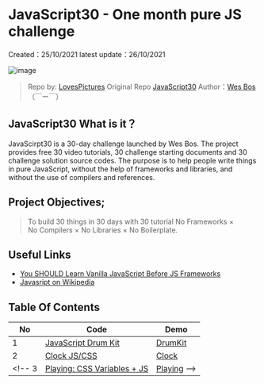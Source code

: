 ##
# JavaScript30 - One month pure JS challenge

Created：25/10/2021
latest update：26/10/2021

![image](https://user-images.githubusercontent.com/25634451/138946027-27dcf11c-f382-4f35-89ae-af3eee57d7cd.png)

> Repo by: [LovesPictures](https://github.com/LovesPictures)
> Original Repo [JavaScript30](https://javascript30.com) Author：[Wes Bos](https://github.com/wesbos) （￣ー￣）


## JavaScript30 What is it？

JavaScirpt30 is a 30-day challenge launched by Wes Bos. The project provides free 30 video tutorials, 30 challenge starting documents and 30 challenge solution source codes. The purpose is to help people write things in pure JavaScript, without the help of frameworks and libraries, and without the use of compilers and references.


## Project Objectives;
> To build 30 things in 30 days with 30  tutorial
> No Frameworks × No Compilers × No Libraries × No Boilerplate.


## Useful Links

* [You SHOULD Learn Vanilla JavaScript Before JS Frameworks](https://snipcart.com/blog/learn-vanilla-javascript-before-using-js-frameworks)  
* [Javasript on Wikipedia](https://en.wikipedia.org/wiki/JavaScript)


 
## Table Of Contents

No | Code | Demo
--- | --- | ---
1 | [JavaScript Drum Kit]( https://github.com/LovesPictures/drumKit/blob/main/index.html) |  [DrumKit]( https://lovespictures.github.io/drumKit/) 
2 | [ Clock JS/CSS](https://github.com/LovesPictures/JSClock) |   [Clock]( https://lovespictures.github.io/JSClock/) 
<!-- 3 | [ Playing: CSS Variables + JS](https://github.com/LovesPictures/JSClock/blob/main/index.html) |  [Playing]( https://lovespictures.github.io/JSClock/) -->


<!-- 
interesting documetation https://github.com/nitishdayal/JavaScript30
origitnal read.me  https://github.com/soyaine/JavaScript30




2 | [JS + CSS Clock 指南](https://github.com/soyaine/JavaScript30/tree/master/02%20-%20JS%20%2B%20CSS%20Clock) |  [纯 JavaScript+CSS 时钟效果](http://soyaine.github.io/JavaScript30/02%20-%20JS%20%2B%20CSS%20Clock/index-SOYAINE.html)
3 | [CSS Variables 指南](https://github.com/soyaine/JavaScript30/tree/master/03%20-%20CSS%20Variables) |  [用 CSS 变量实现拖动控制参数效果](http://soyaine.github.io/JavaScript30/03%20-%20CSS%20Variables/index-SOYAINE.html)
4 | [Array Cardio, Day 1 指南](https://github.com/soyaine/JavaScript30/tree/master/04%20-%20Array%20Cardio%20Day%201) | [数组基本操作方法示例一](http://soyaine.github.io/JavaScript30/04%20-%20Array%20Cardio%20Day%201/index-SOYAINE.html)
5 | [Flex Panel Gallery 指南](https://github.com/soyaine/JavaScript30/blob/master/05%20-%20Flex%20Panel%20Gallery/README.md) | [可伸缩的图片墙在线效果](https://soyaine.github.io/JavaScript30/05%20-%20Flex%20Panel%20Gallery/index-SOYAINE2.html)
6 | [Type Ahead 指南](https://github.com/soyaine/JavaScript30/blob/master/06%20-%20Type%20Ahead/README.md) |  [根据关键词快速匹配诗句在线效果](https://soyaine.github.io/JavaScript30/06%20-%20Type%20Ahead/index-SOYAINE.html)
7 | [Array Cardio, Day 2 指南](https://github.com/soyaine/JavaScript30/tree/master/07%20-%20Array%20Cardio%20Day%202) | [数组基本操作方法示例二](http://soyaine.github.io/JavaScript30/07%20-%20Array%20Cardio%20Day%202/index-SOYAINE.html)
8 | [Fun with HTML5 Canvas 指南](https://github.com/soyaine/JavaScript30/tree/master/08%20-%20Fun%20with%20HTML5%20Canvas) | [彩虹画笔绘画板在线效果](https://soyaine.github.io/JavaScript30/08%20-%20Fun%20with%20HTML5%20Canvas/index-SOYAINE.html)
9 | [Dev Tools Domination 指南](https://github.com/soyaine/JavaScript30/blob/master/09%20-%20Dev%20Tools%20Domination/README.md) | [Console 调试技巧在线示例](https://soyaine.github.io/JavaScript30/09%20-%20Dev%20Tools%20Domination/index-SOYAINE.html)
10 | [Hold Shift and Check Checkboxes 指南](https://github.com/soyaine/JavaScript30/blob/master/10%20-%20Hold%20Shift%20and%20Check%20Checkboxes/README.md) | [Shift 批量选中在线效果](https://soyaine.github.io/JavaScript30/10%20-%20Hold%20Shift%20and%20Check%20Checkboxes/index-SOYAINE.html)
11 | [Custom Video Player 指南](https://github.com/soyaine/JavaScript30/blob/master/11%20-%20Custom%20Video%20Player/README.md) | -  
12 | [Key Sequence Detection 指南](https://github.com/soyaine/JavaScript30/tree/master/12%20-%20Key%20Sequence%20Detection/README.md) | [在线效果](https://soyaine.github.io/JavaScript30/12%20-%20Key%20Sequence%20Detection/index-FINISHED.html)
13 | [Slide in on Scroll 指南](https://github.com/soyaine/JavaScript30/blob/master/13%20-%20Slide%20in%20on%20Scroll/README.md) | [图片随屏幕滚动而滑入滑出的在线效果](https://soyaine.github.io/JavaScript30/13%20-%20Slide%20in%20on%20Scroll/index-SOYAINE.html)
14 | [JavaScript References vs. Copying 指南](https://github.com/soyaine/JavaScript30/tree/master/14%20-%20JavaScript%20References%20VS%20Copying) | -
15 | [LocalStorage](https://github.com/soyaine/JavaScript30/blob/master/15%20-%20LocalStorage/README.md) | [利用 localStorage 模拟在线菜单](https://soyaine.github.io/JavaScript30/15%20-%20LocalStorage/index-SOYAINE.html)
16 | [Mouse Move Shadow 指南](https://github.com/soyaine/JavaScript30/blob/master/16%20-%20Mouse%20Move%20Shadow/README.md) | [文字阴影随鼠标移动在线效果](https://soyaine.github.io/JavaScript30/16%20-%20Mouse%20Move%20Shadow/index-finished-es5.html)
17 | [Sort Without Articles 指南](https://github.com/soyaine/JavaScript30/blob/master/17%20-%20Sort%20Without%20Articles/README.md) | [去前缀排序在线效果](https://soyaine.github.io/JavaScript30/17%20-%20Sort%20Without%20Articles/index-finished-Dashrun-es5.html)  
18 | [Adding Up Times with Reduce 指南](https://github.com/soyaine/JavaScript30/tree/master/18%20-%20AddingUpTimesWithReduce) | [使用 Reduce 进行时间叠加效果](https://soyaine.github.io/JavaScript30/18%20-%20AddingUpTimesWithReduce/index-finished-Dashrun-es6.html)    
19 | [Webcam Fun 指南](https://github.com/soyaine/JavaScript30/blob/master/19%20-%20Webcam%20Fun/README.md) | [网络摄像头及图片处理在线效果](https://soyaine.github.io/JavaScript30/19%20-%20Webcam%20Fun/index-finished-Dashrun.html)  
20 | [Speech Detection指南](https://github.com/soyaine/JavaScript30/blob/master/20%20-%20Speech%20Detection/README.md) | [Speech Detection效果](https://soyaine.github.io/JavaScript30/20%20-%20Speech%20Detection/index-finished-Dashrun.html)   
21 | [Geolocation指南](https://github.com/soyaine/JavaScript30/blob/master/21%20-%20Geolocation/README.md) | [Geolocation效果](https://soyaine.github.io/JavaScript30/21%20-%20Geolocation/index-finished-Dashrun.html)  
22 | [Follow Along Link Highlighter指南](https://github.com/soyaine/JavaScript30/blob/master/22%20-%20Follow%20Along%20Link%20Highlighter/README.md) | [Follow Along Link Highlighter效果](https://soyaine.github.io/JavaScript30/22%20-%20Follow%20Along%20Link%20Highlighter/index-finished-Dashrun.html) 
23 | [Speech Synthesis指南](https://github.com/soyaine/JavaScript30/blob/master/23%20-%20Speech%20Synthesis/README.md) | [Speech Synthesis效果](https://soyaine.github.io/JavaScript30/23%20-%20Speech%20Synthesis/index-finished-Dashrun.html)  
24 | [Sticky Nav指南](https://github.com/soyaine/JavaScript30/blob/master/24%20-%20Sticky%20Nav/README.md) | [Sticky Nav效果](https://soyaine.github.io/JavaScript30/24%20-%20Sticky%20Nav/index-finished-Dashrun.html)  
25 | [Event Related指南](https://github.com/soyaine/JavaScript30/blob/master/25%20-%20Event%20Related/README.md) | [Event Related效果](https://soyaine.github.io/JavaScript30/25%20-%20Event%20Related/index-finished-Dashrun.html)   
26 | [Stripe Follow Along Nav指南](https://github.com/soyaine/JavaScript30/blob/master/26%20-%20Stripe%20Follow%20Along%20Nav/README.md) | [Strip Follow Along Nav效果](https://soyaine.github.io/JavaScript30/26%20-%20Stripe%20Follow%20Along%20Nav/index-finished-Dashrun.html)   
27 | [Click and Drag指南](https://github.com/soyaine/JavaScript30/blob/master/27%20-%20Click%20and%20Drag/README.md) | [Click and Drag效果](https://soyaine.github.io/JavaScript30/27%20-%20Click%20and%20Drag/index-finished-Dashrun.html)   
28 | [Video Speed Controller指南](https://github.com/soyaine/JavaScript30/blob/master/28%20-%20Video%20Speed%20Controller/README.md) | [Video Speed Controller效果](https://soyaine.github.io/JavaScript30/28%20-%20Video%20Speed%20Controller/index-finished-Dashrun.html)  
29 | Countdown Timer |  -  
30 | Whack A Mole | -   


##  

## JOIN US
如果对这个系列的指南有什么改进的想法，欢迎[提 issue](https://github.com/soyaine/JavaScript30/issues)，如果你也想参与写作，请看 [wiki](https://github.com/soyaine/JavaScript30/wiki/%E6%8C%87%E5%8D%97%E7%BB%93%E6%9E%84%E8%AF%B4%E6%98%8E)，并联系 Soyaine。 -->

